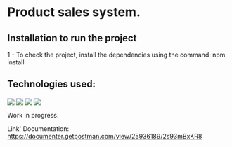 <h1> Product sales system.</h1>

<h2>Installation to run the project</h2>

<p>1 - To check the project, install the dependencies using the command: npm install</p>

<h2>Technologies used:</h2>

<img align="center" src="https://img.shields.io/badge/TypeScript-007ACC?style=for-the-badge&logo=typescript&logoColor=white">
<img align="center" src="https://img.shields.io/badge/Node.js-43853D?style=for-the-badge&logo=node.js&logoColor=white">
<img align="center" src="https://img.shields.io/badge/Express.js-404D59?style=for-the-badge">
<img align="center" src="https://img.shields.io/badge/MongoDB-4EA94B?style=for-the-badge&logo=mongodb&logoColor=white">

<p>Work in progress.</p>

Link' Documentation: https://documenter.getpostman.com/view/25936189/2s93mBxKR8
